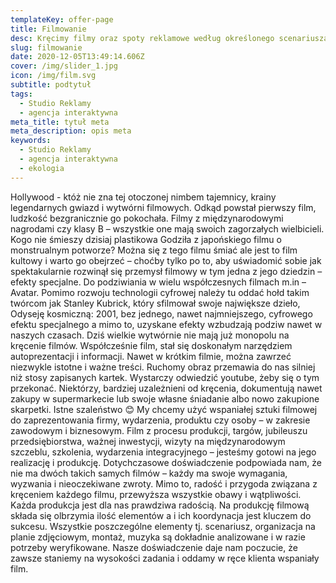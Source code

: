 ```yaml
---
templateKey: offer-page
title: Filmowanie
desc: Kręcimy filmy oraz spoty reklamowe według określonego scenariusza
slug: filmowanie
date: 2020-12-05T13:49:14.606Z
cover: /img/slider_1.jpg
icon: /img/film.svg
subtitle: podtytuł
tags:
  - Studio Reklamy
  - agencja interaktywna
meta_title: tytuł meta
meta_description: opis meta
keywords:
  - Studio Reklamy
  - agencja interaktywna
  - ekologia
---
```

Hollywood - któż nie zna tej otoczonej nimbem tajemnicy, krainy legendarnych gwiazd i wytwórni filmowych. Odkąd powstał pierwszy film, ludzkość bezgranicznie go pokochała.
Filmy z międzynarodowymi nagrodami czy klasy B – wszystkie one mają swoich zagorzałych wielbicieli.
Kogo nie śmieszy dzisiaj plastikowa Godziła z japońskiego filmu o monstrualnym potworze? Można się z tego filmu śmiać ale jest to film kultowy i warto go obejrzeć – choćby tylko po to, aby uświadomić sobie jak spektakularnie rozwinął się przemysł filmowy w tym jedna z jego dziedzin – efekty specjalne. Do podziwiania w wielu współczesnych filmach m.in – Avatar.
Pomimo rozwoju technologii cyfrowej należy tu oddać hołd takim twórcom jak Stanley Kubrick, który sfilmował swoje największe dzieło, Odyseję kosmiczną: 2001, bez jednego, nawet najmniejszego, cyfrowego efektu specjalnego a mimo to, uzyskane efekty wzbudzają podziw nawet w naszych czasach.
Dziś wielkie wytwórnie nie mają już monopolu na kręcenie filmów. Współcześnie film, stał się doskonałym narzędziem autoprezentacji i informacji.
Nawet w krótkim filmie, można zawrzeć niezwykle istotne i ważne treści. Ruchomy obraz przemawia do nas silniej niż stosy zapisanych kartek.
Wystarczy odwiedzić youtube, żeby się o tym przekonać. Niektórzy, bardziej uzależnieni od kręcenia, dokumentują nawet zakupy w supermarkecie lub swoje własne śniadanie albo nowo zakupione skarpetki. Istne szaleństwo 😊
My chcemy użyć wspaniałej sztuki filmowej do zaprezentowania firmy, wydarzenia, produktu czy osoby – w zakresie zawodowym i biznesowym.
Film z procesu produkcji, targów, jubileuszu przedsiębiorstwa, ważnej inwestycji, wizyty na międzynarodowym szczeblu, szkolenia, wydarzenia integracyjnego – jesteśmy gotowi na jego realizację i produkcję.
Dotychczasowe doświadczenie podpowiada nam, że nie ma dwóch takich samych filmów – każdy ma swoje wymagania, wyzwania i nieoczekiwane zwroty.
Mimo to, radość i przygoda związana z kręceniem każdego filmu, przewyższa wszystkie obawy i wątpliwości. Każda produkcja jest dla nas prawdziwa radością.
Na produkcję filmową składa się olbrzymia ilość elementów a i ich koordynacja jest kluczem do sukcesu. Wszystkie poszczególne elementy tj. scenariusz, organizacja na planie zdjęciowym, montaż, muzyka są dokładnie analizowane i w razie potrzeby weryfikowane.
Nasze doświadczenie daje nam poczucie, że zawsze staniemy na wysokości zadania i oddamy w ręce klienta wspaniały film.

